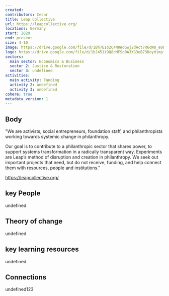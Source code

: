 ```yaml
---
created:
contributors: Cesar
title: Leap Collective
url: https://leapcollective.org/
locations: Germany
start: 2020
end: present
size: 4-10
image: https://drive.google.com/file/d/1Bh7EIo2C4NRWdGwj2dAct7R6qW8_e0L3/view?usp=drive_link 
logo: https://drive.google.com/file/d/1bJ451i9Q8cMFSo0A3XG3eB73DoyHjmpf/view?usp=drive_link 
sectors:
  main sector: Economics & Business
  sector 2: Justice & Restoration
  sector 3: undefined
activities: 
  main activity: Funding
  activity 2: undefined
  activity 3: undefined
cohere: true
metadata_version: 1
---
```



## Body

"We are activists, social entrepreneurs, foundation staff, and philanthropists working towards systemic change in philanthropy.

Our goal is to contribute to a philanthropic sector that shares power, to support systems transformation in a radically transparent way. Experiments are Leap’s method of disruption and creation in philanthropy. We seek out important projects that need, but do not receive, funding, and help connect them with resources, people and institutions."

https://leapcollective.org/   

## key People

undefined

## Theory of change

undefined

## key learning resources

undefined

## Connections

undefined123


